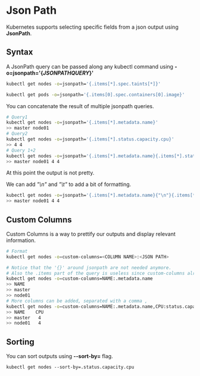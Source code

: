 # Json Path

Kubernetes supports selecting specific fields from a json output using **JsonPath**.

## Syntax

A JsonPath query can be passed along any kubectl command using **-o=jsonpath='{*JSONPATHQUERY*}'**

```bash
kubectl get nodes -o=jsonpath='{.items[*].spec.taints[*]}'

kubectl get pods -o=jsonpath='{.items[0].spec.containers[0].image}'
```

You can concatenate the result of multiple jsonpath queries.
```bash
# Query1
kubectl get nodes -o=jsonpath='{.items[*].metadata.name}'
>> master node01
# Query2
kubectl get nodes -o=jsonpath='{.items[*].status.capacity.cpu}'
>> 4 4
# Query 1+2
kubectl get nodes -o=jsonpath='{.items[*].metadata.name}{.items[*].status.capacity.cpu}'
>> master node01 4 4
```

At this point the output is not pretty.


We can add *"\n"* and *"\t"* to add a bit of formatting.

```bash
kubectl get nodes -o=jsonpath='{.items[*].metadata.name}{"\n"}{.items[*].status.capacity.cpu}'
>> master node01 4 4
```

## Custom Columns

Custom Columns is a way to prettify our outputs and display relevant information.

```bash
# Format
kubectl get nodes -o=custom-columns=<COLUMN NAME>:<JSON PATH>

# Notice that the '{}' around jsonpath are not needed anymore. 
# Also the .items part of the query is useless since custom-columns already loops over items.
kubectl get nodes -o=custom-columns=NAME:.metadata.name
>> NAME
>> master
>> node01
# More columns can be added, separated with a comma ,
kubectl get nodes -o=custom-columns=NAME:.metadata.name,CPU:status.capacity.cpu
>> NAME    CPU
>> master   4
>> node01   4
```

## Sorting

You can sort outputs using **--sort-by=** flag.

```
kubectl get nodes --sort-by=.status.capacity.cpu
```






